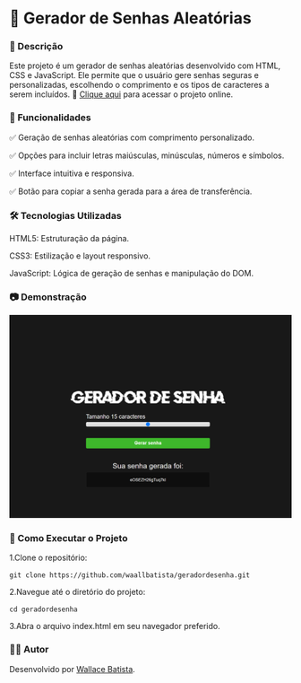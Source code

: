 # 🔐 Gerador de Senhas Aleatórias





### 📌 Descrição
  Este projeto é um gerador de senhas aleatórias desenvolvido com HTML, CSS e JavaScript. Ele permite que o usuário gere senhas seguras e personalizadas, escolhendo o comprimento e os tipos de caracteres a serem incluídos.
    🔗 [Clique aqui](https://waallbatista.github.io/geradordesenha/) para acessar o projeto online.

### 🚀 Funcionalidades
✅ Geração de senhas aleatórias com comprimento personalizado.

✅ Opções para incluir letras maiúsculas, minúsculas, números e símbolos.

✅ Interface intuitiva e responsiva.

✅ Botão para copiar a senha gerada para a área de transferência.

### 🛠️ Tecnologias Utilizadas
  HTML5: Estruturação da página.
  
  CSS3: Estilização e layout responsivo.
  
  JavaScript: Lógica de geração de senhas e manipulação do DOM.

### 📷 Demonstração

![](https://github.com/waallbatista/geradordesenha/blob/master/assets/Captura%20de%20tela%202025-05-06%20173249.png)

### 📂 Como Executar o Projeto
  1.Clone o repositório:

    git clone https://github.com/waallbatista/geradordesenha.git

  2.Navegue até o diretório do projeto:
  
    cd geradordesenha
  
  3.Abra o arquivo index.html em seu navegador preferido.

### 🙋‍♂️ Autor
  Desenvolvido por [Wallace Batista](https://github.com/waallbatista).
